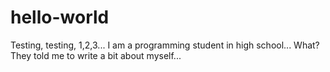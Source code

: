# hello-world
Testing, testing, 1,2,3...
I am a programming student in high school...
What? They told me to write a bit about myself...
